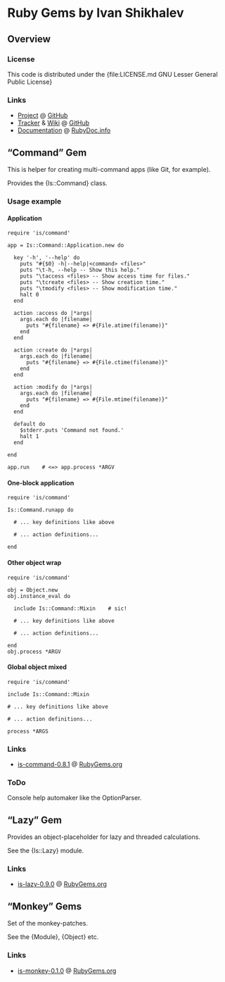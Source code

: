 
# Ruby Gems by Ivan Shikhalev

## Overview

### License

This code is distributed under the
{file:LICENSE.md GNU Lesser General Public License}

### Links

* [Project](https://github.com/shikhalev/gems) @ [GitHub](https://github.com/)
* [Tracker](https://github.com/shikhalev/gems/issues) &
[Wiki](https://github.com/shikhalev/gems/wiki) @ [GitHub](https://github.com/)
* [Documentation](http://rubydoc.info/github/shikhalev/gems/master/frames)
@ [RubyDoc.info](http://rubydoc.info/)

## “Command” Gem

This is helper for creating multi-command apps (like Git, for example).

Provides the {Is::Command} class.

### Usage example

#### Application

    require 'is/command'

    app = Is::Command::Application.new do

      key '-h', '--help' do
        puts "#{$0} -h|--help|<command> <files>"
        puts "\t-h, --help -- Show this help."
        puts "\taccess <files> -- Show access time for files."
        puts "\tcreate <files> -- Show creation time."
        puts "\tmodify <files> -- Show modification time."
        halt 0
      end

      action :access do |*args|
        args.each do |filename|
          puts "#{filename} => #{File.atime(filename)}"
        end
      end

      action :create do |*args|
        args.each do |filename|
          puts "#{filename} => #{File.ctime(filename)}"
        end
      end

      action :modify do |*args|
        args.each do |filename|
          puts "#{filename} => #{File.mtime(filename)}"
        end
      end

      default do
        $stderr.puts 'Command not found.'
        halt 1
      end

    end

    app.run    # <=> app.process *ARGV

#### One-block application

    require 'is/command'

    Is::Command.runapp do

      # ... key definitions like above

      # ... action definitions...

    end

#### Other object wrap

    require 'is/command'

    obj = Object.new
    obj.instance_eval do

      include Is::Command::Mixin    # sic!

      # ... key definitions like above

      # ... action definitions...

    end
    obj.process *ARGV

#### Global object mixed

    require 'is/command'

    include Is::Command::Mixin

    # ... key definitions like above

    # ... action definitions...

    process *ARGS

### Links

* [is-command-0.8.1](https://rubygems.org/gems/is-command) @
[RubyGems.org](https://rubygems.org/)

### ToDo

Console help automaker like the OptionParser.

## “Lazy” Gem

Provides an object-placeholder for lazy and threaded calculations.

See the {Is::Lazy} module.

### Links

* [is-lazy-0.9.0](https://rubygems.org/gems/is-lazy) @
[RubyGems.org](https://rubygems.org/)

## “Monkey” Gems

Set of the monkey-patches.

See the {Module}, {Object} etc.

### Links

* [is-monkey-0.1.0](https://rubygems.org/gems/is-monkey) @
[RubyGems.org](https://rubygems.org/)
